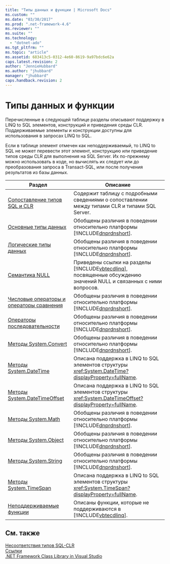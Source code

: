 ```yaml
---
title: "Типы данных и функции | Microsoft Docs"
ms.custom: ""
ms.date: "03/30/2017"
ms.prod: ".net-framework-4.6"
ms.reviewer: ""
ms.suite: ""
ms.technology: 
  - "dotnet-ado"
ms.tgt_pltfrm: ""
ms.topic: "article"
ms.assetid: 683413c5-0312-4e60-8619-9a97bdc6e62a
caps.latest.revision: 2
author: "JennieHubbard"
ms.author: "jhubbard"
manager: "jhubbard"
caps.handback.revision: 2
---
```

# Типы данных и функции
Перечисленные в следующей таблице разделы описывают поддержку в LINQ to SQL элементов, конструкций и приведения среды CLR.  Поддерживаемые элементы и конструкции доступны для использования в запросах LINQ to SQL.  
  
 Если в таблице элемент отмечен как неподдерживаемый, то LINQ to SQL не может перевести этот элемент, конструкцию или приведение типов среды CLR для выполнения на SQL Server.  Их по\-прежнему можно использовать в коде, но вычислять их следует или до преобразования запроса в Transact\-SQL, или после получения результатов из базы данных.  
  
|Раздел|Описание|  
|------------|--------------|  
|[Сопоставление типов SQL и CLR](../../../../../../docs/framework/data/adonet/sql/linq/sql-clr-type-mapping.md)|Содержит таблицу с подробными сведениями о сопоставлении между типами CLR и типами SQL Server.|  
|[Основные типы данных](../../../../../../docs/framework/data/adonet/sql/linq/basic-data-types.md)|Обобщены различия в поведении относительно платформы [!INCLUDE[dnprdnshort](../../../../../../includes/dnprdnshort-md.md)].|  
|[Логические типы данных](../../../../../../docs/framework/data/adonet/sql/linq/boolean-data-types.md)|Обобщены различия в поведении относительно платформы [!INCLUDE[dnprdnshort](../../../../../../includes/dnprdnshort-md.md)].|  
|[Семантика NULL](../../../../../../docs/framework/data/adonet/sql/linq/null-semantics.md)|Приведены ссылки на разделы [!INCLUDE[vbtecdlinq](../../../../../../includes/vbtecdlinq-md.md)], посвященные обсуждению значений NULL и связанных с ними вопросов.|  
|[Числовые операторы и операторы сравнения](../../../../../../docs/framework/data/adonet/sql/linq/numeric-and-comparison-operators.md)|Обобщены различия в поведении относительно платформы [!INCLUDE[dnprdnshort](../../../../../../includes/dnprdnshort-md.md)].|  
|[Операторы последовательности](../../../../../../docs/framework/data/adonet/sql/linq/sequence-operators.md)|Обобщены различия в поведении относительно платформы [!INCLUDE[dnprdnshort](../../../../../../includes/dnprdnshort-md.md)].|  
|[Методы System.Convert](../../../../../../docs/framework/data/adonet/sql/linq/system-convert-methods.md)|Обобщены различия в поведении относительно платформы [!INCLUDE[dnprdnshort](../../../../../../includes/dnprdnshort-md.md)].|  
|[Методы System.DateTime](../../../../../../docs/framework/data/adonet/sql/linq/system-datetime-methods.md)|Описана поддержка в LINQ to SQL элементов структуры <xref:System.DateTime?displayProperty=fullName>.|  
|[Методы System.DateTimeOffset](../../../../../../docs/framework/data/adonet/sql/linq/system-datetimeoffset-methods.md)|Описана поддержка в LINQ to SQL элементов структуры <xref:System.DateTimeOffset?displayProperty=fullName>.|  
|[Методы System.Math](../../../../../../docs/framework/data/adonet/sql/linq/system-math-methods.md)|Обобщены различия в поведении относительно платформы [!INCLUDE[dnprdnshort](../../../../../../includes/dnprdnshort-md.md)].|  
|[Методы System.Object ](../../../../../../docs/framework/data/adonet/sql/linq/system-object-methods.md)|Обобщены различия в поведении относительно платформы [!INCLUDE[dnprdnshort](../../../../../../includes/dnprdnshort-md.md)].|  
|[Методы System.String](../../../../../../docs/framework/data/adonet/sql/linq/system-string-methods.md)|Обобщены различия в поведении относительно платформы [!INCLUDE[dnprdnshort](../../../../../../includes/dnprdnshort-md.md)].|  
|[Методы System.TimeSpan](../../../../../../docs/framework/data/adonet/sql/linq/system-timespan-methods.md)|Описана поддержка в LINQ to SQL элементов структуры <xref:System.TimeSpan?displayProperty=fullName>.|  
|[Неподдерживаемые функции](../../../../../../docs/framework/data/adonet/sql/linq/unsupported-functionality.md)|Описаны функции, которые не поддерживаются в [!INCLUDE[vbtecdlinq](../../../../../../includes/vbtecdlinq-md.md)].|  
  
## См. также  
 [Несоответствия типов SQL\-CLR](../../../../../../docs/framework/data/adonet/sql/linq/sql-clr-type-mismatches.md)   
 [Ссылки](../../../../../../docs/framework/data/adonet/sql/linq/reference.md)   
 [.NET Framework Class Library in Visual Studio](http://msdn.microsoft.com/ru-ru/a03e374c-3d5c-4169-937b-49857ab273ae)